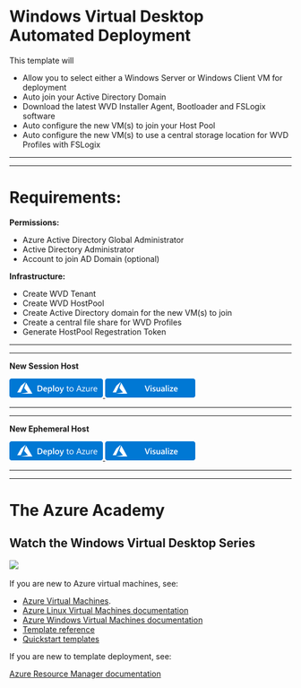 ﻿# Windows Virtual Desktop Automated Deployment
This template will
- Allow you to select either a Windows Server or Windows Client VM for deployment
- Auto join your Active Directory Domain
- Download the latest WVD Installer Agent, Bootloader and FSLogix software
- Auto configure the new VM(s) to join your Host Pool
- Auto configure the new VM(s) to use a central storage location for WVD Profiles with FSLogix

----
----

# Requirements:

**Permissions:**
- Azure Active Directory Global Administrator
- Active Directory Administrator
- Account to join AD Domain (optional)

**Infrastructure:**
- Create WVD Tenant
- Create WVD HostPool
- Create Active Directory domain for the new VM(s) to join
- Create a central file share for WVD Profiles
- Generate HostPool Regestration Token

----
----

**New Session Host**

<a href="https://portal.azure.com/#create/Microsoft.Template/uri/https%3A%2F%2Fraw.githubusercontent.com%2FDeanCefola%2FAzure-WVD%2Fmaster%2FWVDTemplates%2FWVD-NewHost%2FWVD-NewHost.json" target="_blank">
    <img src="https://raw.githubusercontent.com/Azure/azure-quickstart-templates/master/1-CONTRIBUTION-GUIDE/images/deploytoazure.png"/>
</a>
<a href="http://armviz.io/#/?load=https://portal.azure.com/#create/Microsoft.Template/uri/https%3A%2F%2Fraw.githubusercontent.com%2FDeanCefola%2FAzure-WVD%2Fmaster%2FWVDTemplates%2FWVD-NewHost%2FWVD-NewHost.json" target="_blank">
    <img src="https://raw.githubusercontent.com/Azure/azure-quickstart-templates/master/1-CONTRIBUTION-GUIDE/images/visualizebutton.png"/>
</a>

----
----

**New Ephemeral Host**

<a href="https://portal.azure.com/#create/Microsoft.Template/uri/https%3A%2F%2Fraw.githubusercontent.com%2Fnordlo%2FAzure-WVD%2Fmaster%2FWVDTemplates%2FWVD-NewHost%2FWVD-NewEphemeralHost.json" target="_blank">
    <img src="https://raw.githubusercontent.com/Azure/azure-quickstart-templates/master/1-CONTRIBUTION-GUIDE/images/deploytoazure.png"/>
</a>
<a href="http://armviz.io/#/?load=https://portal.azure.com/#create/Microsoft.Template/uri/https%3A%2F%2Fraw.githubusercontent.com%2FDeanCefola%2FAzure-WVD%2Fmaster%2FWVDTemplates%2FWVD-NewHost%2FWVD-NewEphemeralHost.json" target="_blank">
    <img src="https://raw.githubusercontent.com/Azure/azure-quickstart-templates/master/1-CONTRIBUTION-GUIDE/images/visualizebutton.png"/>
</a>

----
----

# **The Azure Academy**
## Watch the Windows Virtual Desktop Series
[![](https://tr1.cbsistatic.com/hub/i/2018/12/12/b685a2ae-3772-4214-9ba5-4205842dd50b/microsoft-wvdarchitecture.png)](https://www.youtube.com/playlist?list=PL-V4YVm6AmwXGvQ46W8mHkpvm6S5IIitK)


If you are new to Azure virtual machines, see:

- [Azure Virtual Machines](https://azure.microsoft.com/services/virtual-machines/).
- [Azure Linux Virtual Machines documentation](https://docs.microsoft.com/azure/virtual-machines/linux/)
- [Azure Windows Virtual Machines documentation](https://docs.microsoft.com/azure/virtual-machines/windows/)
- [Template reference](https://docs.microsoft.com/azure/templates/microsoft.compute/allversions)
- [Quickstart templates](https://azure.microsoft.com/resources/templates/?resourceType=Microsoft.Compute&pageNumber=1&sort=Popular)

If you are new to template deployment, see:

[Azure Resource Manager documentation](https://docs.microsoft.com/azure/azure-resource-manager/)
